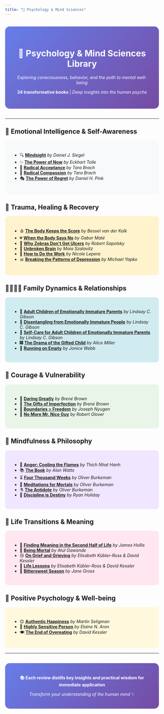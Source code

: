 ```yaml
---
title: "🧠 Psychology & Mind Sciences"
---
```


<div style="text-align: center; margin: 2rem 0; padding: 2rem; background: linear-gradient(135deg, #667eea 0%, #764ba2 100%); border-radius: 15px; color: white;">

# 🧠 Psychology & Mind Sciences Library

*Exploring consciousness, behavior, and the path to mental well-being*

**34 transformative books** | *Deep insights into the human psyche*

</div>

---

## 💭 Emotional Intelligence & Self-Awareness

<div style="background: #f8f9fa; padding: 1.5rem; border-radius: 10px; margin: 1rem 0;">

- 🔍 [**Mindsight**](/books/psyque/mindsight-daniel_j_siegel) *by Daniel J. Siegel*
- ✨ [**The Power of Now**](/books/psyque/the_power_of_now-eckhart_tolle) *by Eckhart Tolle*
- 🤗 [**Radical Acceptance**](/books/psyque/radical_acceptance-tara-brach) *by Tara Brach*
- 💖 [**Radical Compassion**](/books/psyque/radical_compassion-tara_brach) *by Tara Brach*
- 🎭 [**The Power of Regret**](/books/psyque/the_power_of_regret-daniel_h_pink) *by Daniel H. Pink*

</div>

## 💪 Trauma, Healing & Recovery

<div style="background: #fff3cd; padding: 1.5rem; border-radius: 10px; margin: 1rem 0;">

- 🩸 [**The Body Keeps the Score**](/books/psyque/the_body_keeps_the_score-bessel_van_der_kolk) *by Bessel van der Kolk*
- 💔 [**When the Body Says No**](/books/psyque/when_the_body_says_no-gabor-mate) *by Gabor Maté*
- 🦓 [**Why Zebras Don't Get Ulcers**](/books/psyque/why_zebras_don't_get_ulcers-robert_m_sapolsky) *by Robert Sapolsky*
- 🧠 [**Unbroken Brain**](/books/psyque/unbroken_brain-maia_sazalavitz) *by Maia Szalavitz*
- 🔧 [**How to Do the Work**](/books/psyque/how_to_do_the_work-nicole_lepera) *by Nicole Lepera*
- 📊 [**Breaking the Patterns of Depression**](/books/psyque/breaking_the_patterns_of_depression-michael_yapko) *by Michael Yapko*

</div>

## 👨‍👩‍👧‍👦 Family Dynamics & Relationships

<div style="background: #d1ecf1; padding: 1.5rem; border-radius: 10px; margin: 1rem 0;">

- 👶 [**Adult Children of Emotionally Immature Parents**](/books/psyque/adult_children_of_emotionaly_inmature_parents_lindsay_gibson) *by Lindsay C. Gibson*
- 🚪 [**Disentangling from Emotionally Immature People**](/books/psyque/disentangling_from_eips-lindsay_gibson) *by Lindsay C. Gibson*
- 🤗 [**Self-Care for Adult Children of Emotionally Immature Parents**](/books/psyque/self_care_for_acoeip-lindsay_c_gibson) *by Lindsay C. Gibson*
- 🎆 [**The Drama of the Gifted Child**](/books/psyque/the_drama_of_the_gifted_child-alice_miller) *by Alice Miller*
- 🍳 [**Running on Empty**](/books/psyque/running_on_empty-jonice-webb) *by Jonice Webb*

</div>

## 💫 Courage & Vulnerability

<div style="background: #e8f5e8; padding: 1.5rem; border-radius: 10px; margin: 1rem 0;">

- 🦁 [**Daring Greatly**](/books/psyque/daring_greatly-brene-brown) *by Brené Brown*
- 🎁 [**The Gifts of Imperfection**](/books/psyque/the_gifts_of_imperfection-brene-brown) *by Brené Brown*
- 🚪 [**Boundaries = Freedom**](/books/psyque/boundaries_freedom-joseph_nyugen) *by Joseph Nyugen*
- 👑 [**No More Mr. Nice Guy**](/books/psyque/no_more_mr_nice_guy-robert-glover) *by Robert Glover*

</div>

## 🌿 Mindfulness & Philosophy

<div style="background: #f0e6ff; padding: 1.5rem; border-radius: 10px; margin: 1rem 0;">

- 😤 [**Anger: Cooling the Flames**](/books/psyque/anger_cooling_the_flames-thich-naht-hanh) *by Thich Nhat Hanh*
- 📚 [**The Book**](/books/psyque/the_book-alan_watts) *by Alan Watts*
- ⏳ [**Four Thousand Weeks**](/books/psyque/four_thousand_weeks-oliver_burkeman) *by Oliver Burkeman*
- 💭 [**Meditations for Mortals**](/books/psyque/meditations_for_mortals-oliver_burkeman) *by Oliver Burkeman*
- ⚗️ [**The Antidote**](/books/psyque/the_antidote_oliver-burkeman) *by Oliver Burkeman*
- 🎯 [**Discipline is Destiny**](/books/psyque/discipline_is_destiny-ryan-holiday) *by Ryan Holiday*

</div>

## 🌅 Life Transitions & Meaning

<div style="background: #ffe6f0; padding: 1.5rem; border-radius: 10px; margin: 1rem 0;">

- 🌅 [**Finding Meaning in the Second Half of Life**](/books/psyque/finding_meaning_in_the_second_half_of_life) *by James Hollis*
- 🌿 [**Being Mortal**](/books/psyque/being_mortal-atul_gawande) *by Atul Gawande*
- 😢 [**On Grief and Grieving**](/books/psyque/on_grief_and_grieving-elisabeth_kubler) *by Elisabeth Kübler-Ross & David Kessler*
- 🌼 [**Life Lessons**](/books/psyque/life_lessons-elisabeth_kubler-david-kessler) *by Elisabeth Kübler-Ross & David Kessler*
- 🍂 [**Bittersweet Season**](/books/psyque/bittersweet_season-jane_gross) *by Jane Gross*

</div>

## 🌈 Positive Psychology & Well-being

<div style="background: #fff8dc; padding: 1.5rem; border-radius: 10px; margin: 1rem 0;">

- 😊 [**Authentic Happiness**](/books/psyque/authentic_happiness-martin_seligman) *by Martin Seligman*
- 🌺 [**Highly Sensitive Person**](/books/psyque/highly_sensitive_person-elaine_aron) *by Elaine N. Aron*
- 🍽️ [**The End of Overeating**](/books/psyque/the_end_of_overeating-david_kessler) *by David Kessler*

</div>

---

<div style="text-align: center; margin: 2rem 0; padding: 1.5rem; background: linear-gradient(135deg, #667eea 0%, #764ba2 100%); border-radius: 15px; color: white;">

**📚 Each review distills key insights and practical wisdom for immediate application**

*Transform your understanding of the human mind* ✨

</div>